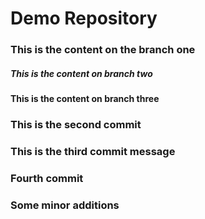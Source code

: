 # Demo Repository

### This is the content on the branch one

##### This is the content on branch two

#### This is the content on branch three

### This is the second commit

### This is the third commit message

### Fourth commit

### Some minor additions
